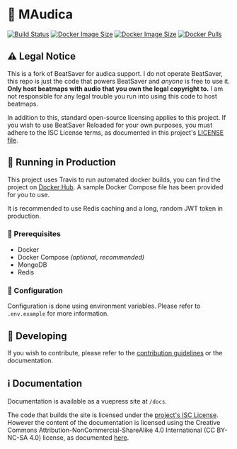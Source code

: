 # 🎵 MAudica

[![Build Status](https://img.shields.io/travis/com/lolpants/beatsaver-reloaded.svg?style=flat-square)](https://travis-ci.com/lolPants/beatsaver-reloaded)
[![Docker Image Size](https://img.shields.io/microbadger/image-size/lolpants/beatsaver-reloaded/client-latest.svg?label=client%20image&style=flat-square)](https://hub.docker.com/r/lolpants/beatsaver-reloaded)
[![Docker Image Size](https://img.shields.io/microbadger/image-size/lolpants/beatsaver-reloaded/server-latest.svg?label=server%20image&style=flat-square)](https://hub.docker.com/r/lolpants/beatsaver-reloaded)
[![Docker Pulls](https://img.shields.io/docker/pulls/lolpants/beatsaver-reloaded.svg?style=flat-square&color=blue)](https://hub.docker.com/r/lolpants/beatsaver-reloaded)

## ⚠ Legal Notice
This is a fork of BeatSaver for audica support. I do not operate BeatSaver, this repo is just the code that powers BeatSaver and *anyone* is free to use it. **Only host beatmaps with audio that you own the legal copyright to.** I am not responsible for any legal trouble you run into using this code to host beatmaps.

In addition to this, standard open-source licensing applies to this project. If you wish to use BeatSaver Reloaded for your own purposes, you must adhere to the ISC License terms, as documented in this project's [LICENSE file](https://github.com/lolPants/beatsaver-reloaded/blob/master/LICENSE).

## 🚀 Running in Production
This project uses Travis to run automated docker builds, you can find the project on [Docker Hub](https://hub.docker.com/r/lolpants/beatsaver-reloaded). A sample Docker Compose file has been provided for you to use.

It is recommended to use Redis caching and a long, random JWT token in production.

### 🛑 Prerequisites
* Docker
* Docker Compose *(optional, recommended)*
* MongoDB
* Redis

### 📝 Configuration
Configuration is done using environment variables. Please refer to `.env.example` for more information.

## 🔧 Developing
If you wish to contribute, please refer to the [contribution guidelines](https://github.com/lolPants/beatsaver-reloaded/blob/master/.github/CONTRIBUTING.md) or the documentation.

## ℹ Documentation
Documentation is available as a vuepress site at `/docs`.

The code that builds the site is licensed under the [project's ISC License](https://github.com/lolPants/beatsaver-reloaded/blob/master/LICENSE). However the content of the documentation is licensed using the Creative Commons Attribution-NonCommercial-ShareAlike 4.0 International (CC BY-NC-SA 4.0) license, as documented [here](https://github.com/lolPants/beatsaver-reloaded/tree/master/docs/LICENSE).
